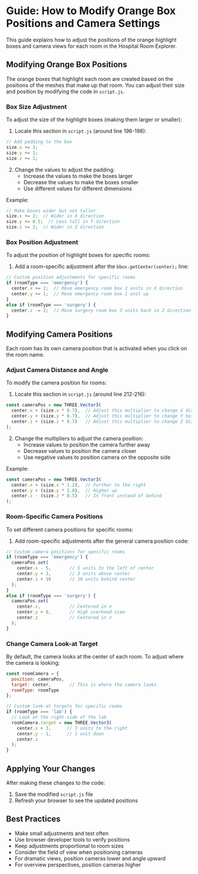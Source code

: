 # Guide: How to Modify Orange Box Positions and Camera Settings

This guide explains how to adjust the positions of the orange highlight boxes and camera views for each room in the Hospital Room Explorer.

## Modifying Orange Box Positions

The orange boxes that highlight each room are created based on the positions of the meshes that make up that room. You can adjust their size and position by modifying the code in `script.js`.

### Box Size Adjustment

To adjust the size of the highlight boxes (making them larger or smaller):

1. Locate this section in `script.js` (around line 196-198):
```javascript
// Add padding to the box
size.x += 1;
size.y += 1;
size.z += 1;
```

2. Change the values to adjust the padding:
   - Increase the values to make the boxes larger
   - Decrease the values to make the boxes smaller
   - Use different values for different dimensions

Example:
```javascript
// Make boxes wider but not taller
size.x += 2;  // Wider in X direction
size.y += 0.5;  // Less tall in Y direction
size.z += 2;  // Wider in Z direction
```

### Box Position Adjustment

To adjust the position of highlight boxes for specific rooms:

1. Add a room-specific adjustment after the `bbox.getCenter(center);` line:

```javascript
// Custom position adjustments for specific rooms
if (roomType === 'emergency') {
  center.x += 2;  // Move emergency room box 2 units in X direction
  center.y += 1;  // Move emergency room box 1 unit up
}
else if (roomType === 'surgery') {
  center.z -= 3;  // Move surgery room box 3 units back in Z direction
}
```

## Modifying Camera Positions

Each room has its own camera position that is activated when you click on the room name.

### Adjust Camera Distance and Angle

To modify the camera position for rooms:

1. Locate this section in `script.js` (around line 212-216):
```javascript
const cameraPos = new THREE.Vector3(
  center.x + (size.x * 0.7),  // Adjust this multiplier to change X distance
  center.y + (size.y * 0.7),  // Adjust this multiplier to change Y height
  center.z + (size.z * 0.7)   // Adjust this multiplier to change Z distance
);
```

2. Change the multipliers to adjust the camera position:
   - Increase values to position the camera further away
   - Decrease values to position the camera closer
   - Use negative values to position camera on the opposite side

Example:
```javascript
const cameraPos = new THREE.Vector3(
  center.x + (size.x * 1.2),  // Further to the right
  center.y + (size.y * 1.0),  // Higher up
  center.z - (size.z * 0.5)   // In front instead of behind
);
```

### Room-Specific Camera Positions

To set different camera positions for specific rooms:

1. Add room-specific adjustments after the general camera position code:

```javascript
// Custom camera positions for specific rooms
if (roomType === 'emergency') {
  cameraPos.set(
    center.x - 5,       // 5 units to the left of center
    center.y + 3,       // 3 units above center
    center.z + 10       // 10 units behind center
  );
}
else if (roomType === 'surgery') {
  cameraPos.set(
    center.x,           // Centered in x
    center.y + 8,       // High overhead view
    center.z            // Centered in z
  );
}
```

### Change Camera Look-at Target

By default, the camera looks at the center of each room. To adjust where the camera is looking:

```javascript
const roomCamera = {
  position: cameraPos,
  target: center,       // This is where the camera looks
  roomType: roomType
};

// Custom look-at targets for specific rooms
if (roomType === 'lab') {
  // Look at the right side of the lab
  roomCamera.target = new THREE.Vector3(
    center.x + 3,      // 3 units to the right
    center.y - 1,      // 1 unit down
    center.z
  );
}
```

## Applying Your Changes

After making these changes to the code:

1. Save the modified `script.js` file
2. Refresh your browser to see the updated positions

## Best Practices

- Make small adjustments and test often
- Use browser developer tools to verify positions
- Keep adjustments proportional to room sizes
- Consider the field of view when positioning cameras
- For dramatic views, position cameras lower and angle upward
- For overview perspectives, position cameras higher